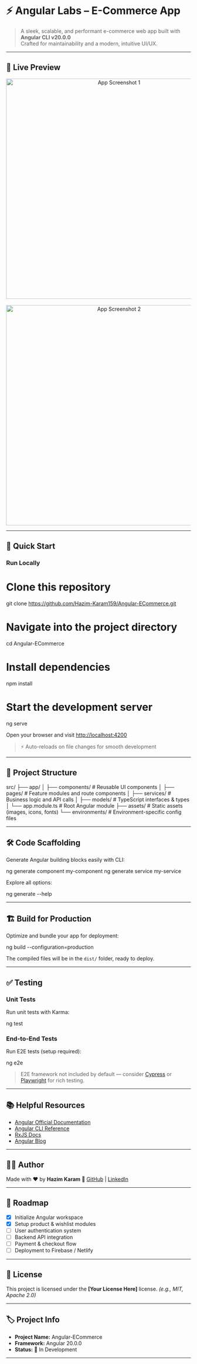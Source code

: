 # ⚡ Angular Labs – E-Commerce App

> A sleek, scalable, and performant e-commerce web app built with **Angular CLI v20.0.0**  
> Crafted for maintainability and a modern, intuitive UI/UX.

---

## 📸 Live Preview

<div align="center">
  <img src="https://github.com/user-attachments/assets/d240a8b2-9497-4eed-94a0-d18414eabb80" width="600" alt="App Screenshot 1" />
  <br/><br/>
  <img src="https://github.com/user-attachments/assets/8c7b9447-ada9-4eca-a6b5-0f0d915a62b5" width="600" alt="App Screenshot 2" />
</div>

---

## 🚀 Quick Start

### Run Locally

# Clone this repository
git clone https://github.com/Hazim-Karam159/Angular-ECommerce.git

# Navigate into the project directory
cd Angular-ECommerce

# Install dependencies
npm install

# Start the development server
ng serve


Open your browser and visit [http://localhost:4200](http://localhost:4200)

> ⚡ Auto-reloads on file changes for smooth development

---

## 🧱 Project Structure

src/
├── app/
│   ├── components/      # Reusable UI components
│   ├── pages/           # Feature modules and route components
│   ├── services/        # Business logic and API calls
│   ├── models/          # TypeScript interfaces & types
│   └── app.module.ts    # Root Angular module
├── assets/              # Static assets (images, icons, fonts)
└── environments/        # Environment-specific config files

---

## 🛠 Code Scaffolding

Generate Angular building blocks easily with CLI:


ng generate component my-component
ng generate service my-service

Explore all options:


ng generate --help


---

## 🏗️ Build for Production

Optimize and bundle your app for deployment:

ng build --configuration=production


The compiled files will be in the `dist/` folder, ready to deploy.

---

## ✅ Testing

### Unit Tests

Run unit tests with Karma:

ng test


### End-to-End Tests

Run E2E tests (setup required):


ng e2e


> E2E framework not included by default — consider [Cypress](https://www.cypress.io) or [Playwright](https://playwright.dev) for rich testing.

---

## 📚 Helpful Resources

* [Angular Official Documentation](https://angular.io/docs)
* [Angular CLI Reference](https://angular.io/cli)
* [RxJS Docs](https://rxjs.dev)
* [Angular Blog](https://blog.angular.io)

---

## 🙋‍♂️ Author

Made with ❤️ by **Hazim Karam**
🔗 [GitHub](https://github.com/Hazim-Karam159) | [LinkedIn](https://www.linkedin.com/in/hazim-karam-b14737266)

---

## 🧭 Roadmap

* [x] Initialize Angular workspace
* [x] Setup product & wishlist modules
* [ ] User authentication system
* [ ] Backend API integration
* [ ] Payment & checkout flow
* [ ] Deployment to Firebase / Netlify

---

## 📄 License

This project is licensed under the **\[Your License Here]** license. *(e.g., MIT, Apache 2.0)*

---

## 🏷️ Project Info

* **Project Name:** Angular-ECommerce
* **Framework:** Angular 20.0.0
* **Status:** 🚧 In Development

---
